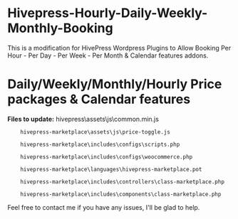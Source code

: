 # Hivepress-Hourly-Daily-Weekly-Monthly-Booking
This is a modification for HivePress Wordpress Plugins to Allow Booking Per Hour - Per Day - Per Week - Per Month & Calendar features addons.

# 	Daily/Weekly/Monthly/Hourly Price packages & Calendar features
**Files to update:**
                hivepress\assets\js\common.min.js
		
		hivepress-marketplace\assets\js\price-toggle.js
  
		hivepress-marketplace\includes\configs\scripts.php
  
		hivepress-marketplace\includes\configs\woocommerce.php
  
		hivepress-marketplace\languages\hivepress-marketplace.pot
  
		hivepress-marketplace\includes\controllers\class-marketplace.php
  
		hivepress-marketplace\includes\components\class-marketplace.php

  Feel free to contact me if you have any issues, I'll be glad to help.

